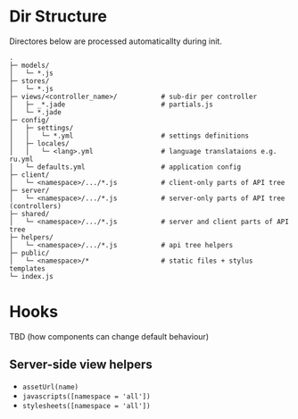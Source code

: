 Dir Structure
=============

Directores below are processed automaticallty during init.

```
.
├─ models/
│   └─ *.js
├─ stores/
│   └─ *.js
├─ views/<controller_name>/           # sub-dir per controller
│   ├─ _*.jade                        # partials.js
│   └─ *.jade
├─ config/
│   ├─ settings/
│   │   └─ *.yml                      # settings definitions
│   ├─ locales/
│   │   └─ <lang>.yml                 # language translataions e.g. ru.yml
│   └─ defaults.yml                   # application config
├─ client/
│   └─ <namespace>/.../*.js           # client-only parts of API tree
├─ server/
│   └─ <namespace>/.../*.js           # server-only parts of API tree (controllers)
├─ shared/
│   └─ <namespace>/.../*.js           # server and client parts of API tree
├─ helpers/
│   └─ <namespace>/.../*.js           # api tree helpers
├─ public/
│   └─ <namespace>/*                  # static files + stylus templates
└─ index.js
```


Hooks
=====

TBD (how components can change default behaviour)


## Server-side view helpers

- `assetUrl(name)`
- `javascripts([namespace = 'all'])`
- `stylesheets([namespace = 'all'])`
